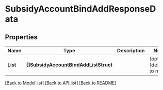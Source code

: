 # SubsidyAccountBindAddResponseData

## Properties
Name | Type | Description | Notes
------------ | ------------- | ------------- | -------------
**List** | [**[]SubsidyAccountBindAddListStruct**](SubsidyAccountBindAddListStruct.md) |  | [optional] [default to null]

[[Back to Model list]](../README.md#documentation-for-models) [[Back to API list]](../README.md#documentation-for-api-endpoints) [[Back to README]](../README.md)


